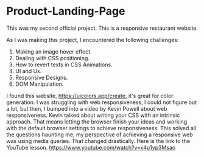 # Product-Landing-Page

This was my second official project. This is a responsive restaurant website.

As I was making this project, I encountered the following challenges: 

1. Making an image hover effect.
2. Dealing with CSS positioning.
3. How to revert texts in CSS Animations.
4. UI and Ux.
5. Responsive Designs.
6. DOM Manipulation.

I found this website, https://uicolors.app/create, it's great for color generation.
I was struggling with web responsiveness, I could not figure out a lot, but then, I bumped into a video by Kevin Powell about web responsiveness. Kevin talked about writing your CSS with an intrinsic approach. That means letting the browser finish your ideas and working with the default browser settings to achieve responsiveness. This solved all the questions haunting me, my perspective of achieving a responsive web was using media queries. That changed drastically. 
Here is the link to the YouTube lesson. https://www.youtube.com/watch?v=x4u1yp3Msao
